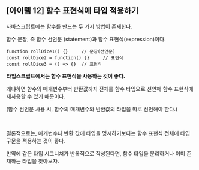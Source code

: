 ## [아이템 12] 함수 표현식에 타입 적용하기

자바스크립트에는 함수를 만드는 두 가지 방법이 존재한다.

함수 문장, 즉 함수 선언문 (statement)과 함수 표현식(expression)이다.

```
function rollDice1() {}     // 문장(선언문)
const rollDice2 = function() {}     // 표현식
const rollDice3 = () => {}  // 표현식
```

**타입스크립트에서는 함수 표현식을 사용하는 것이 좋다.**

왜냐하면 함수의 매개변수부터 반환값까지 전체를 함수 타입으로 선언해 함수 표현식에 재사용할 수 있기 때문이다.

(함수 선언문 사용 시, 함수의 매개변수와 반환값의 타입을 따로 선언해야 한다.)

<br />

결론적으로는, 매개변수나 반환 값에 타입을 명시하기보다는 함수 표현식 전체에 타입 구문을 적용하는 것이 좋다.

만약에 같은 타입 시그니처가 반복적으로 작성된다면, 함수 타입을 분리하거나 이미 존재하는 타입을 찾아보자.
